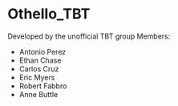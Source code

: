 # Othello_TBT
Developed by the unofficial TBT group
Members:
- Antonio Perez
- Ethan Chase
- Carlos Cruz
- Eric Myers
- Robert Fabbro
- Anne Buttle
